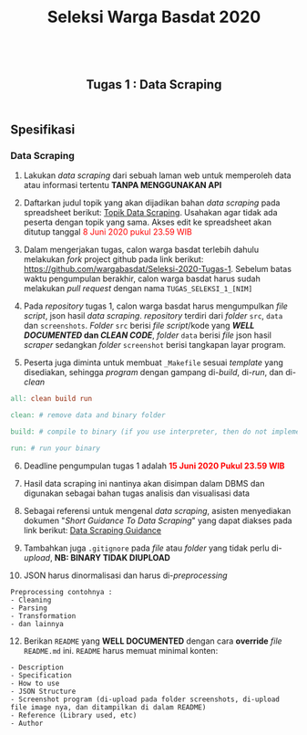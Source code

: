 <h1 align="center">
  <br>
  Seleksi Warga Basdat 2020
  <br>
  <br>
</h1>

<h2 align="center">
  <br>
  Tugas 1 : Data Scraping
  <br>
  <br>
</h2>


## Spesifikasi

### Data Scraping

1. Lakukan _data scraping_ dari sebuah laman web untuk memperoleh data atau informasi tertentu __TANPA MENGGUNAKAN API__

2. Daftarkan judul topik yang akan dijadikan bahan _data scraping_ pada spreadsheet berikut: [Topik Data Scraping](https://docs.google.com/spreadsheets/d/1TKpyye-ZuoW0npGzylXqvQng3zYm0EzfA9RHjfeFZBk/edit?usp=sharing). Usahakan agar tidak ada peserta dengan topik yang sama. Akses edit ke spreadsheet akan ditutup tanggal <span style="color:red">8 Juni 2020 pukul 23.59 WIB</span>

3. Dalam mengerjakan tugas, calon warga basdat terlebih dahulu melakukan _fork_ project github pada link berikut: https://github.com/wargabasdat/Seleksi-2020-Tugas-1. Sebelum batas waktu pengumpulan berakhir, calon warga basdat harus sudah melakukan _pull request_ dengan nama ```TUGAS_SELEKSI_1_[NIM]```

4. Pada _repository_ tugas 1, calon warga basdat harus mengumpulkan _file script_, json hasil _data scraping_. _repository_ terdiri dari _folder_ `src`, `data` dan `screenshots`. _Folder_ `src` berisi _file script_/kode yang __*WELL DOCUMENTED* dan *CLEAN CODE*__, _folder_ `data` berisi _file_ json hasil _scraper_ sedangkan  _folder_ `screenshot` berisi tangkapan layar program.

5. Peserta juga diminta untuk membuat `_Makefile` sesuai _template_ yang disediakan, sehingga _program_ dengan gampang di-_build_, di-_run_, dan di-_clean_

```Makefile
all: clean build run

clean: # remove data and binary folder

build: # compile to binary (if you use interpreter, then do not implement it)

run: # run your binary

```

6. Deadline pengumpulan tugas 1 adalah <span style="color:red">__15 Juni 2020 Pukul 23.59 WIB__</span>

7. Hasil data scraping ini nantinya akan disimpan dalam DBMS  dan digunakan sebagai bahan tugas analisis dan visualisasi data

8. Sebagai referensi untuk mengenal _data scraping_, asisten menyediakan dokumen "_Short Guidance To Data Scraping_" yang dapat diakses pada link berikut: [Data Scraping Guidance](http://bit.ly/DataScrapingGuidance)

9. Tambahkan juga `.gitignore` pada _file_ atau _folder_ yang tidak perlu di-_upload_, __NB: BINARY TIDAK DIUPLOAD__

10. JSON harus dinormalisasi dan harus di-_preprocessing_
```
Preprocessing contohnya :
- Cleaning
- Parsing
- Transformation
- dan lainnya
```

12. Berikan `README` yang __WELL DOCUMENTED__ dengan cara __override__ _file_ `README.md` ini. `README` harus memuat minimal konten:
```
- Description
- Specification
- How to use
- JSON Structure
- Screenshot program (di-upload pada folder screenshots, di-upload file image nya, dan ditampilkan di dalam README)
- Reference (Library used, etc)
- Author
```
